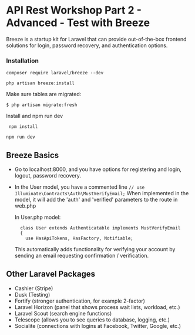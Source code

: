# API Rest Workshop Part 2 - Advanced - **Test with Breeze** #

Breeze is a startup kit for Laravel that can provide out-of-the-box frontend solutions for login, password recovery, and authentication options.

### Installation ###

```
composer require laravel/breeze --dev
```
```
php artisan breeze:install
```
Make sure tables are migrated:
```
$ php artisan migrate:fresh
```
Install and npm run dev
```
 npm install
 ```
 ```
 npm run dev
 ```

 ## Breeze Basics ##

- Go to localhost:8000, and you have options for registering and login, logout, password recovery.

- In the User model, you have a commented line 
```// use Illuminate\Contracts\Auth\MustVerifyEmail;```
  When implemented in the model, it will add the 'auth' and 'verified' parameters to the route in web.php
  
  In User.php model:
  ```
    class User extends Authenticatable implements MustVerifyEmail
    {
      use HasApiTokens, HasFactory, Notifiable;
  ```
  This automatically adds functionality for verifying your account by sending an email requesting confirmation / verification.


## Other Laravel Packages ##

- Cashier (Stripe)
- Dusk (Testing)
- Fortify (stronger authentication, for example 2-factor)
- Laravel Horizon (panel that shows process wait lists, workload, etc.)
- Laravel Scout (search engine functions)
- Telescope (allows you to see queries to database, logging, etc.)
- Socialite (connections with logins at Facebook, Twitter, Google, etc.)




